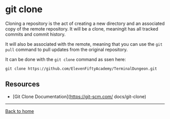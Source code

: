 # **git clone**

Cloning a repository is the act of creating a new directory and an associated copy of the remote repository. It will be a clone, meaningit has all tracked commits and commit history.

It will also be associated with the remote, meaning that you can use the `git pull` command to pull updates from the original repository.

It can be done with the `git clone` command as ssen here:
```
git clone https://github.com/ElevenFiftyAcademy/TerminalDungeon.git
```

## **Resources**

- [Git Clone Documentation](https://git-scm.com/ docs/git-clone)

---

[Back to home](../README.md)